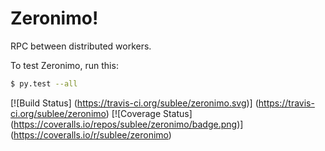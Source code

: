 Zeronimo!
=========

RPC between distributed workers.

To test Zeronimo, run this:

```sh
$ py.test --all
```

[![Build Status]
(https://travis-ci.org/sublee/zeronimo.svg)]
(https://travis-ci.org/sublee/zeronimo)
[![Coverage Status]
(https://coveralls.io/repos/sublee/zeronimo/badge.png)]
(https://coveralls.io/r/sublee/zeronimo)

